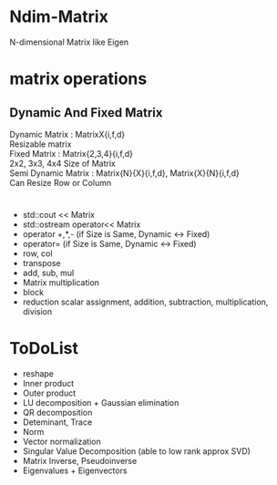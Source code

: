 # Ndim-Matrix
N-dimensional Matrix like Eigen

# matrix operations
## Dynamic And Fixed Matrix
Dynamic Matrix : MatrixX{i,f,d} \
Resizable matrix\
Fixed Matrix : Matrix{2,3,4}{i,f,d}\
2x2, 3x3, 4x4 Size of Matrix\
Semi Dynamic Matrix : Matrix{N}{X}{i,f,d}, Matrix{X}{N}{i,f,d}\
Can Resize Row or Column
#
- std::cout << Matrix
- std::ostream operator<< Matrix
- operator +,*,- (if Size is Same, Dynamic <-> Fixed)
- operator= (if Size is Same, Dynamic <-> Fixed)
- row, col 
- transpose
- add, sub, mul
- Matrix multiplication
- block
- reduction scalar assignment, addition, subtraction, multiplication, division

# ToDoList
- reshape
- Inner product
- Outer product
- LU decomposition + Gaussian elimination
- QR decomposition
- Deteminant, Trace
- Norm
- Vector normalization
- Singular Value Decomposition (able to low rank approx SVD)
- Matrix Inverse, Pseudoinverse
- Eigenvalues + Eigenvectors